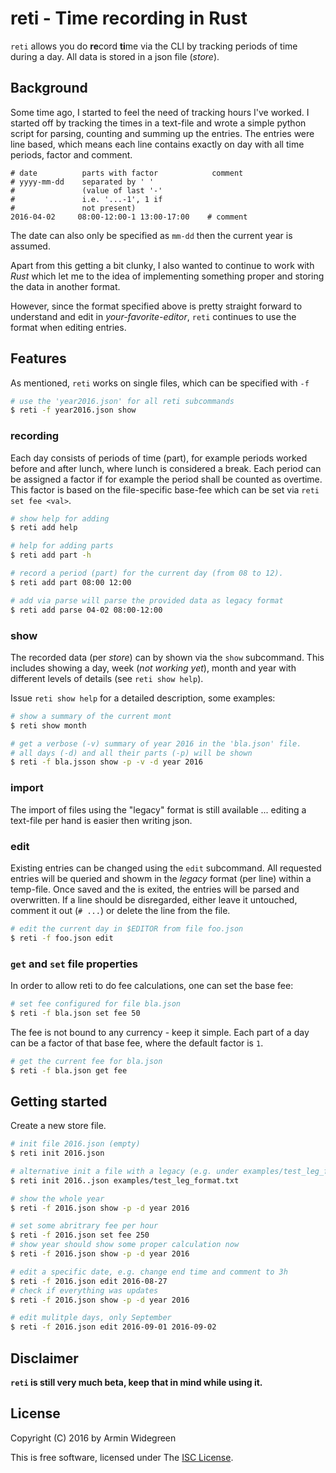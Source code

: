 # reti - Time recording in Rust

`reti` allows you do **re**cord **ti**me via the CLI by tracking periods of time 
during a day. All data is stored in a json file (*store*). 

## Background

Some time ago, I started to feel the need of tracking hours I've worked.
I started off by tracking the times in a text-file and wrote a simple python 
script for parsing, counting and summing up the entries. The entries were line
based, which means each line contains exactly on day with all time periods, 
factor and comment. 

```
# date          parts with factor            comment
# yyyy-mm-dd    separated by ' '
#               (value of last '-' 
#               i.e. '...-1', 1 if 
#               not present)
2016-04-02     08:00-12:00-1 13:00-17:00    # comment  
```
The date can also only be specified as `mm-dd` then the current year is assumed.

Apart from this getting a bit clunky, I also wanted to continue to work with 
*Rust* which let me to the idea of implementing something proper and storing the 
data in another format.

However, since the format specified above is pretty straight forward to 
understand and edit in *your-favorite-editor*, `reti` continues to use the format
when editing entries. 

## Features 

As mentioned, `reti` works on single files, which can be specified with `-f`

```sh
# use the 'year2016.json' for all reti subcommands
$ reti -f year2016.json show
```

### recording

Each day consists of periods of time (part), for example periods worked before
and after lunch, where lunch is considered a break. Each period can be assigned 
a factor if for example the period shall be counted as overtime. This factor is
based on the file-specific base-fee which can be set via `reti set fee <val>`. 

```sh
# show help for adding
$ reti add help

# help for adding parts
$ reti add part -h

# record a period (part) for the current day (from 08 to 12).
$ reti add part 08:00 12:00

# add via parse will parse the provided data as legacy format
$ reti add parse 04-02 08:00-12:00 

```

### show

The recorded data (per *store*) can by shown via the `show` subcommand. This 
includes showing a day, week (*not working yet*), month and year with different 
levels of details (see `reti show help`).

Issue `reti show help` for a detailed description, some examples:

```sh
# show a summary of the current mont
$ reti show month 

# get a verbose (-v) summary of year 2016 in the 'bla.json' file.
# all days (-d) and all their parts (-p) will be shown 
$ reti -f bla.jsson show -p -v -d year 2016

```

### import

The import of files using the "legacy" format is still available ... editing a
text-file per hand is easier then writing json.

### edit

Existing entries can be changed using the `edit` subcommand. All requested 
entries will be queried and showm in the *legacy* format (per line) within a 
temp-file.  Once saved and the <editor> is exited, the entries will be parsed
and overwritten. If a line should be disregarded, either leave it untouched, 
comment it out (`# ...`) or delete the line from the file. 

```sh
# edit the current day in $EDITOR from file foo.json
$ reti -f foo.json edit
```

### `get` and `set` file properties

In order to allow reti to do fee calculations, one can set the base fee:

```sh
# set fee configured for file bla.json
$ reti -f bla.json set fee 50
```
The fee is not bound to any currency - keep it simple. Each part of a day can be 
a factor of that base fee, where the default factor is `1`.

```sh
# get the current fee for bla.json
$ reti -f bla.json get fee
```
## Getting started

Create a new store file.

```sh
# init file 2016.json (empty)
$ reti init 2016.json

# alternative init a file with a legacy (e.g. under examples/test_leg_format.txt)
$ reti init 2016..json examples/test_leg_format.txt

# show the whole year
$ reti -f 2016.json show -p -d year 2016

# set some abritrary fee per hour 
$ reti -f 2016.json set fee 250
# show year should show some proper calculation now
$ reti -f 2016.json show -p -d year 2016

# edit a specific date, e.g. change end time and comment to 3h
$ reti -f 2016.json edit 2016-08-27
# check if everything was updates 
$ reti -f 2016.json show -p -d year 2016

# edit mulitple days, only September
$ reti -f 2016.json edit 2016-09-01 2016-09-02 
```

## Disclaimer

**`reti` is still very much beta, keep that in mind while using it.**

## License

Copyright (C) 2016 by Armin Widegreen

This is free software, licensed under The [ISC License](LICENSE).
